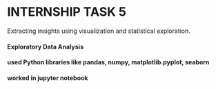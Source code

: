 # INTERNSHIP TASK 5
Extracting insights using visualization and statistical exploration.

#### Exploratory Data Analysis
#### used Python libraries like pandas, numpy, matplotlib.pyplot, seaborn
#### worked in jupyter notebook
